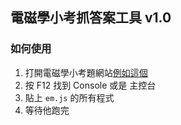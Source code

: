 ## 電磁學小考抓答案工具 v1.0

### 如何使用
1. 打開電磁學小考題網站[例如這個](https://em.emedu.org.tw/exam07.aspx)
2. 按 F12 找到 Console 或是 主控台
3. 貼上 `em.js` 的所有程式
4. 等待他跑完